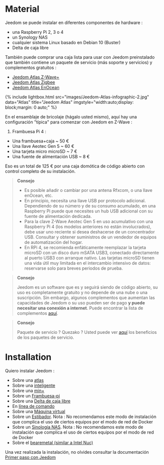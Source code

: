 # Material

Jeedom se puede instalar en diferentes componentes de hardware :

-   una Raspberry Pi 2, 3 o 4 
-   un Synology NAS
-   cualquier sistema Linux basado en Debian 10 (Buster)
-   Delta de caja libre

También puede comprar una caja lista para usar con Jeedom preinstalado que también contiene un paquete de servicio (más soporte y servicios) y complementos gratuitos :

- [Jeedom Atlas Z-Wave+](https://www.domadoo.fr/fr/box-domotique/5847-jeedom-controleur-domotique-jeedom-atlas-z-wave.html)
- [Jeedom Atlas Zigbee](https://www.domadoo.fr/fr/box-domotique/5878-jeedom-controleur-domotique-jeedom-atlas-zigbee.html)
- [Jeedom Atlas EnOcean](https://www.domadoo.fr/fr/box-domotique/5877-jeedom-controleur-domotique-jeedom-atlas-enocean.html)

{% include lightbox.html src="images/Jeedom-Atlas-infographic-2.jpg" data="Atlas" title="Jeedom Atlas" imgstyle="width:auto;display: block;margin: 0 auto;" %}

En el ensamblaje de bricolaje (hágalo usted mismo), aquí hay una configuración "típica" para comenzar con Jeedom en Z-Wave :

1. Frambuesa Pi 4 :

-   Una frambuesa+caja \~ 50 €
-   Una llave Aeotec Gen 5 \~ 60 €
-   Una tarjeta micro microSD \~ 7 €
-   Una fuente de alimentación USB \~ 8 €

Eso es un total de 125 € por una caja domótica de código abierto con control completo de su instalación.

> **Consejo**
>
> - Es posible añadir o cambiar por una antena Rfxcom, o una llave enOcean, etc. 
> - En principio, necesita una llave USB por protocolo adicional. Dependiendo de su número y de su consumo acumulado, en una Raspberry Pi puede que necesites un hub USB adicional con su fuente de alimentación dedicada. 
> - Para la clave Z-Wave Aeotec Gen 5 en uso acumulativo con una Raspberry Pi 4 (los modelos anteriores no están involucrados), debe usar uno reciente si desea deshacerse de un concentrador USB. Consultar y obtener suministros de un vendedor de equipos de automatización del hogar.
> - En RPi 4, se recomienda enfáticamente reemplazar la tarjeta microSD con un disco duro mSATA USB3, conectado directamente al puerto USB3 con arranque nativo. Las tarjetas microSD tienen una vida útil muy limitada en el intercambio intensivo de datos: reservarse solo para breves periodos de prueba.

> **Consejo**
>
> Jeedom es un software que es y seguirá siendo de código abierto, su uso es completamente gratuito y no depende de una nube o una suscripción. Sin embargo, algunos complementos que aumentan las capacidades de Jeedom o su uso pueden ser de pago **y puede necesitar una conexión a internet**. Puede encontrar la lista de complementos [aquí](http://market.jeedom.fr/index.php?v=d&p=market&type=plugin).

> **Consejo**
>
> Paquete de servicio ? Quezako ? Usted puede ver [aquí](https://blog.jeedom.com/?p=1215) los beneficios de los paquetes de servicio.

# Installation

Quiero instalar Jeedom :

- Sobre una [atlas](https://doc.jeedom.com/es_ES/installation/atlas)
- Sobre una [inteligente](https://doc.jeedom.com/es_ES/installation/smart)
- Sobre una [min+](https://doc.jeedom.com/es_ES/installation/mini)
- Sobre un [Frambuesa-pi](https://doc.jeedom.com/es_ES/installation/rpi)
- Sobre una [Delta de caja libre](https://doc.jeedom.com/es_ES/installation/freeboxdelta)
- En [línea de comando](https://doc.jeedom.com/es_ES/installation/cli)
- Sobre una [Máquina virtual](https://doc.jeedom.com/es_ES/installation/vm)
- Sobre un [Estibador](https://doc.jeedom.com/es_ES/installation/docker). Nota : No recomendamos este modo de instalación que complica el uso de ciertos equipos por el modo de red de Docker
- Sobre un [Sinología NAS](https://doc.jeedom.com/es_ES/installation/synology). Nota : No recomendamos este modo de instalación que complica el uso de ciertos equipos por el modo de red de Docker
- Sobre el [bearemetal (similar a Intel Nuc)](https://doc.jeedom.com/es_ES/installation/baremetal)

Una vez realizada la instalación, no olvides consultar la documentación [Primer paso con Jeedom](https://doc.jeedom.com/es_ES/premiers-pas/index)
